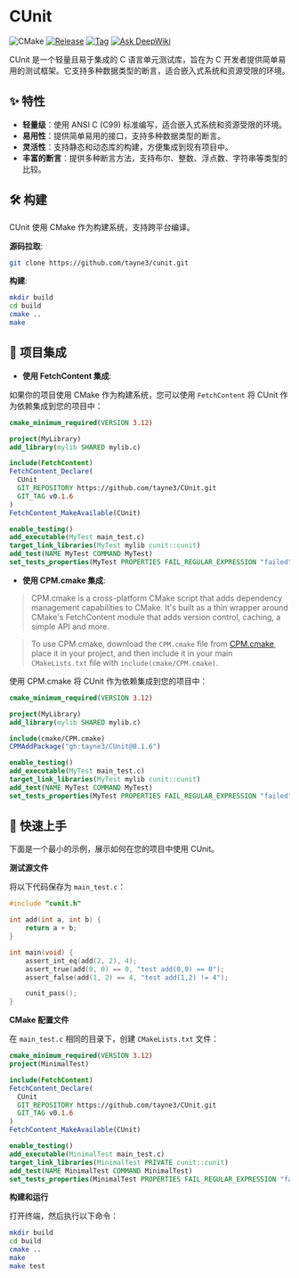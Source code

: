 # CUnit

![CMake](https://img.shields.io/badge/CMake-3.12%2B-brightgreen?logo=cmake&logoColor=white)
[![Release](https://img.shields.io/github/v/release/tayne3/CUnit?include_prereleases&label=release&logo=github&logoColor=white)](https://github.com/tayne3/CUnit/releases)
[![Tag](https://img.shields.io/github/v/tag/tayne3/CUnit?color=%23ff8936&style=flat-square&logo=git&logoColor=white)](https://github.com/tayne3/CUnit/tags)
[![Ask DeepWiki](https://deepwiki.com/badge.svg)](https://deepwiki.com/tayne3/CUnit)

CUnit 是一个轻量且易于集成的 C 语言单元测试库，旨在为 C 开发者提供简单易用的测试框架。它支持多种数据类型的断言，适合嵌入式系统和资源受限的环境。

## ✨ 特性

- **轻量级**：使用 ANSI C (C99) 标准编写，适合嵌入式系统和资源受限的环境。
- **易用性**：提供简单易用的接口，支持多种数据类型的断言。
- **灵活性**：支持静态和动态库的构建，方便集成到现有项目中。
- **丰富的断言**：提供多种断言方法，支持布尔、整数、浮点数、字符串等类型的比较。

## 🛠️ 构建

CUnit 使用 CMake 作为构建系统，支持跨平台编译。

**源码拉取**:

```sh
git clone https://github.com/tayne3/cunit.git
```

**构建**:

```sh
mkdir build
cd build
cmake ..
make
```

## 🔗 项目集成

- **使用 FetchContent 集成**:

如果你的项目使用 CMake 作为构建系统，您可以使用 `FetchContent` 将 CUnit 作为依赖集成到您的项目中：

```cmake
cmake_minimum_required(VERSION 3.12)

project(MyLibrary)
add_library(mylib SHARED mylib.c)

include(FetchContent)
FetchContent_Declare(
  CUnit
  GIT_REPOSITORY https://github.com/tayne3/CUnit.git
  GIT_TAG v0.1.6
)
FetchContent_MakeAvailable(CUnit)

enable_testing()
add_executable(MyTest main_test.c)
target_link_libraries(MyTest mylib cunit::cunit)
add_test(NAME MyTest COMMAND MyTest)
set_tests_properties(MyTest PROPERTIES FAIL_REGULAR_EXPRESSION "failed")
```

- **使用 CPM.cmake 集成**:

> CPM.cmake is a cross-platform CMake script that adds dependency management capabilities to CMake. It's built as a thin wrapper around CMake's FetchContent module that adds version control, caching, a simple API and more.

> To use CPM.cmake, download the `CPM.cmake` file from [CPM.cmake](https://github.com/cpm-cmake/CPM.cmake/releases/latest), place it in your project, and then include it in your main `CMakeLists.txt` file with `include(cmake/CPM.cmake)`.

使用 CPM.cmake 将 CUnit 作为依赖集成到您的项目中：

```cmake
cmake_minimum_required(VERSION 3.12)

project(MyLibrary)
add_library(mylib SHARED mylib.c)

include(cmake/CPM.cmake)
CPMAddPackage("gh:tayne3/CUnit@0.1.6")

enable_testing()
add_executable(MyTest main_test.c)
target_link_libraries(MyTest mylib cunit::cunit)
add_test(NAME MyTest COMMAND MyTest)
set_tests_properties(MyTest PROPERTIES FAIL_REGULAR_EXPRESSION "failed")
```

## 🚀 快速上手

下面是一个最小的示例，展示如何在您的项目中使用 CUnit。

**测试源文件**

将以下代码保存为 `main_test.c`：

```c
#include "cunit.h"

int add(int a, int b) {
    return a + b;
}

int main(void) {
    assert_int_eq(add(2, 2), 4);
    assert_true(add(0, 0) == 0, "test add(0,0) == 0");
    assert_false(add(1, 2) == 4, "test add(1,2) != 4");

    cunit_pass();
}
```

**CMake 配置文件**

在 `main_test.c` 相同的目录下，创建 `CMakeLists.txt` 文件：

```cmake
cmake_minimum_required(VERSION 3.12)
project(MinimalTest)

include(FetchContent)
FetchContent_Declare(
  CUnit
  GIT_REPOSITORY https://github.com/tayne3/CUnit.git
  GIT_TAG v0.1.6
)
FetchContent_MakeAvailable(CUnit)

enable_testing()
add_executable(MinimalTest main_test.c)
target_link_libraries(MinimalTest PRIVATE cunit::cunit)
add_test(NAME MinimalTest COMMAND MinimalTest)
set_tests_properties(MinimalTest PROPERTIES FAIL_REGULAR_EXPRESSION "failed")
```

**构建和运行**

打开终端，然后执行以下命令：

```sh
mkdir build
cd build
cmake ..
make
make test
```
